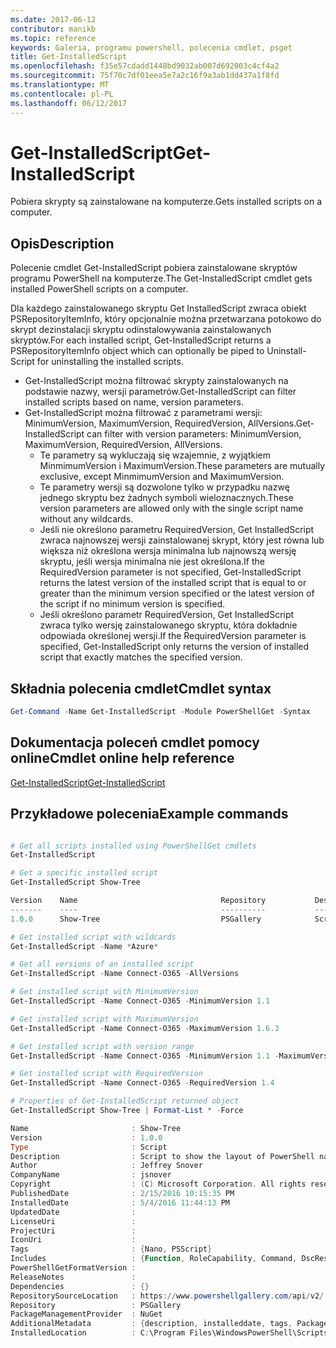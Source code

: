 ```yaml
---
ms.date: 2017-06-12
contributor: manikb
ms.topic: reference
keywords: Galeria, programu powershell, polecenia cmdlet, psget
title: Get-InstalledScript
ms.openlocfilehash: f35e57cdadd1448bd9032ab007d692003c4cf4a2
ms.sourcegitcommit: 75f70c7df01eea5e7a2c16f9a3ab1dd437a1f8fd
ms.translationtype: MT
ms.contentlocale: pl-PL
ms.lasthandoff: 06/12/2017
---
```

# <a name="get-installedscript"></a><span data-ttu-id="b825b-103">Get-InstalledScript</span><span class="sxs-lookup"><span data-stu-id="b825b-103">Get-InstalledScript</span></span>

<span data-ttu-id="b825b-104">Pobiera skrypty są zainstalowane na komputerze.</span><span class="sxs-lookup"><span data-stu-id="b825b-104">Gets installed scripts on a computer.</span></span>

## <a name="description"></a><span data-ttu-id="b825b-105">Opis</span><span class="sxs-lookup"><span data-stu-id="b825b-105">Description</span></span>

<span data-ttu-id="b825b-106">Polecenie cmdlet Get-InstalledScript pobiera zainstalowane skryptów programu PowerShell na komputerze.</span><span class="sxs-lookup"><span data-stu-id="b825b-106">The Get-InstalledScript cmdlet gets installed PowerShell scripts on a computer.</span></span>

<span data-ttu-id="b825b-107">Dla każdego zainstalowanego skryptu Get InstalledScript zwraca obiekt PSRepositoryItemInfo, który opcjonalnie można przetwarzana potokowo do skrypt dezinstalacji skryptu odinstalowywania zainstalowanych skryptów.</span><span class="sxs-lookup"><span data-stu-id="b825b-107">For each installed script, Get-InstalledScript returns a PSRepositoryItemInfo object which can optionally be piped to Uninstall-Script for uninstalling the installed scripts.</span></span>

- <span data-ttu-id="b825b-108">Get-InstalledScript można filtrować skrypty zainstalowanych na podstawie nazwy, wersji parametrów.</span><span class="sxs-lookup"><span data-stu-id="b825b-108">Get-InstalledScript can filter installed scripts based on name, version parameters.</span></span>
- <span data-ttu-id="b825b-109">Get-InstalledScript można filtrować z parametrami wersji: MinimumVersion, MaximumVersion, RequiredVersion, AllVersions.</span><span class="sxs-lookup"><span data-stu-id="b825b-109">Get-InstalledScript can filter with version parameters: MinimumVersion, MaximumVersion, RequiredVersion, AllVersions.</span></span>
  - <span data-ttu-id="b825b-110">Te parametry są wykluczają się wzajemnie, z wyjątkiem MinmimumVersion i MaximumVersion.</span><span class="sxs-lookup"><span data-stu-id="b825b-110">These parameters are mutually exclusive, except MinmimumVersion and MaximumVersion.</span></span>
  - <span data-ttu-id="b825b-111">Te parametry wersji są dozwolone tylko w przypadku nazwę jednego skryptu bez żadnych symboli wieloznacznych.</span><span class="sxs-lookup"><span data-stu-id="b825b-111">These version parameters are allowed only with the single script name without any wildcards.</span></span>
  - <span data-ttu-id="b825b-112">Jeśli nie określono parametru RequiredVersion, Get InstalledScript zwraca najnowszej wersji zainstalowanej skrypt, który jest równa lub większa niż określona wersja minimalna lub najnowszą wersję skryptu, jeśli wersja minimalna nie jest określona.</span><span class="sxs-lookup"><span data-stu-id="b825b-112">If the RequiredVersion parameter is not specified, Get-InstalledScript returns the latest version of the installed script that is equal to or greater than the minimum version specified or the latest version of the script if no minimum version is specified.</span></span> 
  - <span data-ttu-id="b825b-113">Jeśli określono parametr RequiredVersion, Get InstalledScript zwraca tylko wersję zainstalowanego skryptu, która dokładnie odpowiada określonej wersji.</span><span class="sxs-lookup"><span data-stu-id="b825b-113">If the RequiredVersion parameter is specified, Get-InstalledScript only returns the version of installed script that exactly matches the specified version.</span></span>

## <a name="cmdlet-syntax"></a><span data-ttu-id="b825b-114">Składnia polecenia cmdlet</span><span class="sxs-lookup"><span data-stu-id="b825b-114">Cmdlet syntax</span></span>

```powershell
Get-Command -Name Get-InstalledScript -Module PowerShellGet -Syntax
```

## <a name="cmdlet-online-help-reference"></a><span data-ttu-id="b825b-115">Dokumentacja poleceń cmdlet pomocy online</span><span class="sxs-lookup"><span data-stu-id="b825b-115">Cmdlet online help reference</span></span>

[<span data-ttu-id="b825b-116">Get-InstalledScript</span><span class="sxs-lookup"><span data-stu-id="b825b-116">Get-InstalledScript</span></span>](http://go.microsoft.com/fwlink/?LinkId=619790)

## <a name="example-commands"></a><span data-ttu-id="b825b-117">Przykładowe polecenia</span><span class="sxs-lookup"><span data-stu-id="b825b-117">Example commands</span></span>

```powershell

# Get all scripts installed using PowerShellGet cmdlets
Get-InstalledScript

# Get a specific installed script
Get-InstalledScript Show-Tree

Version    Name                                Repository           Description
-------    ----                                ----------           -----------
1.0.0      Show-Tree                           PSGallery            Script to show the layout of PowerShell namespaces (Tr...

# Get installed script with wildcards
Get-InstalledScript -Name *Azure*

# Get all versions of an installed script
Get-InstalledScript -Name Connect-O365 -AllVersions

# Get installed script with MinimumVersion
Get-InstalledScript -Name Connect-O365 -MinimumVersion 1.1

# Get installed script with MaximumVersion
Get-InstalledScript -Name Connect-O365 -MaximumVersion 1.6.3

# Get installed script with version range
Get-InstalledScript -Name Connect-O365 -MinimumVersion 1.1 -MaximumVersion 1.6.3

# Get installed script with RequiredVersion
Get-InstalledScript -Name Connect-O365 -RequiredVersion 1.4

# Properties of Get-InstalledScript returned object
Get-InstalledScript Show-Tree | Format-List * -Force

Name                       : Show-Tree
Version                    : 1.0.0
Type                       : Script
Description                : Script to show the layout of PowerShell namespaces (Trees) using ASCII
Author                     : Jeffrey Snover
CompanyName                : jsnover
Copyright                  : (C) Microsoft Corporation. All rights reserved.
PublishedDate              : 2/15/2016 10:15:35 PM
InstalledDate              : 5/4/2016 11:44:13 PM
UpdatedDate                :
LicenseUri                 :
ProjectUri                 :
IconUri                    :
Tags                       : {Nano, PSScript}
Includes                   : {Function, RoleCapability, Command, DscResource...}
PowerShellGetFormatVersion :
ReleaseNotes               :
Dependencies               : {}
RepositorySourceLocation   : https://www.powershellgallery.com/api/v2/
Repository                 : PSGallery
PackageManagementProvider  : NuGet
AdditionalMetadata         : {description, installeddate, tags, PackageManagementProvider...}
InstalledLocation          : C:\Program Files\WindowsPowerShell\Scripts


```

